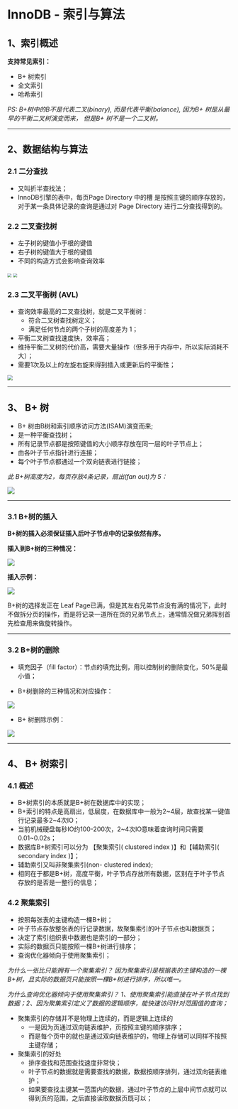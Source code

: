 # InnoDB - 索引与算法

## 1、索引概述

**支持常见索引：**

* B+ 树索引
* 全文索引
* 哈希索引

*PS: B+树中的B不是代表二叉(binary), 而是代表平衡(balance), 因为B+ 树是从最早的平衡二叉树演变而来， 但是B+ 树不是一个二叉树。*

***

## 2、数据结构与算法

### 2.1  二分查找

* 又叫折半查找法；
* InnoDB引擎的表中，每页Page Directory 中的槽 是按照主键的顺序存放的，对于某一条具体记录的查询是通过对 Page Directory 进行二分查找得到的。

### 2.2  二叉查找树

* 左子树的键值小于根的键值
* 右子树的键值大于根的键值
* 不同的构造方式会影响查询效率

<img src="E:\cmder\A_CS_NOTES\CS_Notes\MySQL_InnoDB\二叉查找树(1).png" style="zoom:55%;" />  <img src="E:\cmder\A_CS_NOTES\CS_Notes\MySQL_InnoDB\二叉查找树(2).png" style="zoom:55%;" />

### 2.3  二叉平衡树  (AVL)

* 查询效率最高的二叉查找树，就是二叉平衡树：
  * 符合二叉树查找树定义；
  * 满足任何节点的两个子树的高度差为 1；
* 平衡二叉树查找速度快，效率高；
* 维持平衡二叉树的代价高，需要大量操作（但多用于内存中，所以实际消耗不大）；
* 需要1次及以上的左旋右旋来得到插入或更新后的平衡性；

<img src="E:\cmder\A_CS_NOTES\CS_Notes\MySQL_InnoDB\平衡二叉树的平衡操作.png" style="zoom:75%;" />

***

## 3、 B+ 树

* B+ 树由B树和索引顺序访问方法(ISAM)演变而来;
* 是一种平衡查找树；
* 所有记录节点都是按照键值的大小顺序存放在同一层的叶子节点上；
* 由各叶子节点指针进行连接；
* 每个叶子节点都通过一个双向链表进行链接；

*此 B+树高度为2，每页存放4条记录，扇出(fan out)为 5：*

![](B+树.png)

***

### 3.1 B+树的插入

**B+树的插入必须保证插入后叶子节点中的记录依然有序。**

**插入到B+树的三种情况：**

![](B+树插入的三种情况.png)

**插入示例：**

![](B+树插入和旋转.png)

B+树的选择发正在 Leaf Page已满，但是其左右兄弟节点没有满的情况下，此时不做拆分页的操作，而是将记录一道所在页的兄弟节点上，通常情况做兄弟挥别首先检查用来做旋转操作。

***

### 3.2  B+树的删除

* 填充因子（fill factor）：节点的填充比例，用以控制树的删除变化，50%是最小值；

* B+树删除的三种情况和对应操作：

![](B+树删除的三种情况.png)

* B+ 树删除示例：

![](B+树删除操作.png)

***

## 4、 B+ 树索引

### 4.1 概述

* B+树索引的本质就是B+树在数据库中的实现；
* B+索引的特点是高扇出，低层度，在数据库中一般为2~4层，故查找某一键值行记录最多2~4次IO；
* 当前机械硬盘每秒IO约100-200次，2~4次IO意味着查询时间只需要0.01~0.02s；
* 数据库B+树索引可以分为 【聚集索引( clustered index )】和【辅助索引( secondary index )】；
* 辅助索引又叫非聚集索引(non- clustered index);
* 相同在于都是B+树，高度平衡，叶子节点存放所有数据，区别在于叶子节点存放的是否是一整行的信息；

### 4.2 聚集索引

* 按照每张表的主键构造一棵B+树；
* 叶子节点存放整张表的行记录数据，故聚集索引的叶子节点也叫数据页；
* 决定了索引组织表中数据也是索引的一部分；
* 实际的数据页只能按照一棵B+树进行排序；
* 查询优化器倾向于使用聚集索引；

*为什么一张比只能拥有一个聚集索引？ 因为聚集索引是根据表的主键构造的一棵B+树，且实际的数据页只能按照一棵B+树进行排序，所以唯一。*

*为什么查询优化器倾向于使用聚集索引？ 1、使用聚集索引能直接在叶子节点找到数据；2、因为聚集索引定义了数据的逻辑顺序，能快速访问针对范围值的查询；*

* 聚集索引的存储并不是物理上连续的，而是逻辑上连续的
  * 一是因为页通过双向链表维护，页按照主键的顺序排序；
  * 而是每个页中的就也是通过双向链表维护的，物理上存储可以同样不按照主键存储；
* 聚集索引的好处
  * 排序查找和范围查找速度非常快；
  * 叶子节点的数据就是需要查找的数据，数据按顺序排列，通过双向链表维护；
  * 如果要查找主键某一范围内的数据，通过叶子节点的上层中间节点就可以得到页的范围，之后直接读取数据页既可以；

